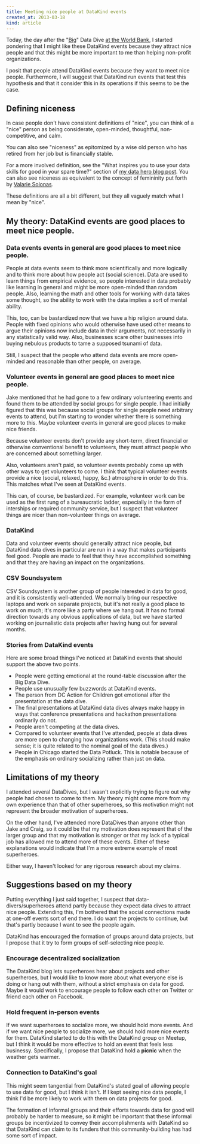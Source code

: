 ```yaml
---
title: Meeting nice people at DataKind events
created_at: 2013-03-18
kind: article
---
```

Today, the day after the "[Big](/!/datakind-world-bank)" Data Dive
[at the World Bank](http://datakind.org/events/dc-datadive-world-bank/),
I started pondering that I might like
these DataKind events because they attract nice people and that this might be
more important to me than helping non-profit organizations.

I posit that people attend DataKind events because they want to meet nice people.
Furthermore, I will suggest that DataKind run events that test this hypothesis
and that it consider this in its operations if this seems to be the case.

## Defining niceness
In case people don't have consistent definitions of "nice", you can think of a
"nice" person as being considerate, open-minded, thoughtful, non-competitive,
and calm.

You can also see "niceness" as epitomized by a wise old person who has retired
from her job but is financially stable.

For a more involved definition, see the "What inspires you to use your data
skills for good in your spare time?" section of 
[my data hero blog post](http://datakind.org/2012/08/data-heroes-tom-levine/).
You can also see niceness as equivalent to the concept of femininity put forth
by [Valarie Solonas](http://womynkind.org/scum.htm).

These definitions are all a bit different, but they all vaguely match what
I mean by "nice".

## My theory: DataKind events are good places to meet nice people.

### Data events events in general are good places to meet nice people.
People at data events seem to think more scientifically and more logically
and to think more about how people act (social science).
Data are used to learn things from empirical evidence, so people interested
in data probably like learning in general and might be more open-minded than
random people. Also, learning the math and other tools for
working with data takes some thought, so the ability to work with the data
implies a sort of mental ability.

This, too, can be bastardized now that we have a hip religion around data.
People with fixed opinions who would otherwise have used other means to argue
their opinions now include data in their arguments, not necessarily in any
statistically valid way. Also, businesses scare other businesses into buying
nebulous products to tame a supposed tsunami of data.

Still, I suspect that the people who attend data events are more open-minded
and reasonable than other people, on average.

### Volunteer events in general are good places to meet nice people.
Jake mentioned that he had gone to a few ordinary volunteering events and found
them to be attended by social groups for single people. I had initially figured
that this was because social groups for single people need arbitrary events to
attend, but I'm starting to wonder whether there is something more to this.
Maybe volunteer events in general are good places to make nice friends.

Because volunteer events don't provide any short-term, direct financial or
otherwise conventional benefit to volunteers, they must attract people who are
concerned about something larger.

Also, volunteers aren't paid, so volunteer events probably come up with other ways
to get volunteers to come. I think that typical volunteer events provide a
nice (social, relaxed, happy, &c.) atmosphere in order to do this. This matches
what I've seen at DataKind events.

This can, of course, be bastardized. For example, volunteer work can be used
as the first rung of a bureaucratic ladder, especially in the form of
interships or required community service, but I suspect that volunteer things
are nicer than non-volunteer things on average.

### DataKind
Data and volunteer events should generally attract nice people, but DataKind
data dives in particular are run in a way that makes participants feel good.
People are made to feel that they have accomplished something and that they
are having an impact on the organizations.

### CSV Soundsystem
CSV Soundsystem is another group of people interested in data for good, and
it is consistently well-attended. We normally bring our respective laptops
and work on separate projects, but it's not really a good place to work on
much; it's more like a party where we hang out. It has no formal direction
towards any obvious applications of data, but we have started working on
journalistic data projects after having hung out for several months.

### Stories from DataKind events
Here are some broad things I've noticed at DataKind events that should support
the above two points.

* People were getting emotional at the round-table discussion after the Big
    Data Dive.
* People use unusually few buzzwords at DataKind events.
* The person from DC Action for Children got emotional after the presentation
    at the data dive.
* The final presentations at DataKind data dives always make happy in ways that
    conference presentations and hackathon presentations ordinarily do not.
* People aren't competing at the data dives.
* Compared to volunteer events that I've attended, people at data dives are
    more open to changing how organizations work. (This should make sense;
    it is quite related to the nominal goal of the data dives.)
* People in Chicago started the Data Potluck. This is notable because of the
    emphasis on ordinary socializing rather than just on data.

## Limitations of my theory
I attended several DataDives, but I wasn't explicitly trying to figure out why
people had chosen to come to them. My theory might come more from my own
experience than that of other superheroes, so this motivation might not
represent the broader motivation of superheroes.

On the other hand, I've attended more DataDives than anyone other than Jake and
Craig, so it could be that my motivation does represent that of the larger group
and that my motivation is stronger or that my lack of a typical job has allowed
me to attend more of these events. Either of these explanations would indicate
that I'm a more extreme example of most superheroes.

Either way, I haven't looked for any rigorous research about my claims.

## Suggestions based on my theory
Putting everything I just said together, I suspect that data-divers/superheroes attend
partly because they expect data dives to attract nice people. Extending this,
I'm bothered that the social connections made at one-off events sort of end
there. I do want the projects to continue, but that's partly because I want
to see the people again.

DataKind has encouraged the formation of groups around data projects, but I
propose that it try to form groups of self-selecting nice people.

### Encourage decentralized socialization
The DataKind blog lets superheroes hear about projects and other superheroes,
but I would like to know more about what everyone else is doing or hang out
with them, without a strict emphasis on data for good. Maybe it would work to
encourage people to follow each other on Twitter or friend each other on Facebook.

### Hold frequent in-person events
If we want superheroes to socialize more, we should hold more events. And if
we want nice people to socialize more, we should hold more nice events for them.
DataKind started to do this with the DataKind group on Meetup, but I think it would
be more effective to hold an event that feels less businessy. Specifically,
I propose that DataKind hold a **picnic** when the weather gets warmer.

### Connection to DataKind's goal
This might seem tangential from DataKind's stated goal of allowing people to
use data for good, but I think it isn't. If I kept seeing nice data people,
I think I'd be more likely to work with them on data projects for good.

The formation of informal groups and their efforts towards data for good will
probably be harder to measure, so it might be important that these informal
groups be incentivized to convey their accomplishments with DataKind so that
DataKind can claim to its funders that this community-building has had some
sort of impact.
